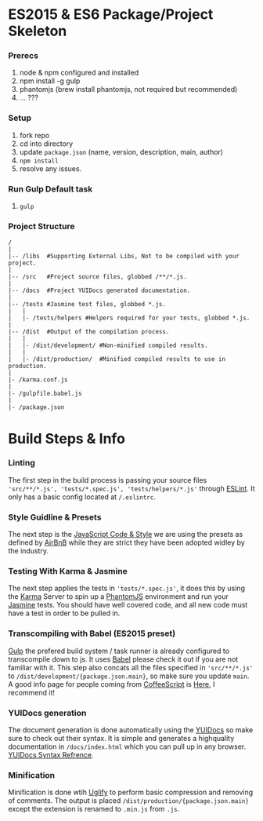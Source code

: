 # ES2015 & ES6 Package/Project Skeleton

### Prerecs
  1. node & npm configured and installed
  2. npm install -g gulp 
  3. phantomjs (brew install phantomjs, not required but recommended)
  4. ... ???

### Setup
  1. fork repo
  2. cd into directory
  3. update `package.json` (name, version, description, main, author)
  4. `npm install`
  5. resolve any issues.

### Run Gulp Default task
  1. `gulp`

### Project Structure
```text
/
|
|-- /libs  #Supporting External Libs, Not to be compiled with your project.
|
|-- /src   #Project source files, globbed /**/*.js.
|
|-- /docs  #Project YUIDocs generated documentation.
|
|-- /tests #Jasmine test files, globbed *.js.
|   |
|   |- /tests/helpers #Helpers required for your tests, globbed *.js.
|
|-- /dist  #Output of the compilation process.
|   |
|   |- /dist/development/ #Non-minified compiled results.
|   |
|   |- /dist/production/  #Minified compiled results to use in production.
|
|- /karma.conf.js
|
|- /gulpfile.babel.js
|
|- /package.json
```

# Build Steps & Info

### Linting
  The first step in the build process is passing your source files `'src/**/*.js', 'tests/*.spec.js', 'tests/helpers/*.js'` through [ESLint](http://eslint.org/). It only has a basic config located at `/.eslintrc`.

### Style Guidline & Presets
  The next step is the [JavaScript Code & Style](http://jscs.info/) we are using the presets as defined by [AirBnB](https://github.com/airbnb/javascript) while they are strict they have been adopted widley by the industry.

### Testing With Karma & Jasmine
  The next step applies the tests in `'tests/*.spec.js'`, it does this by using the [Karma](https://karma-runner.github.io) Server to spin up a [PhantomJS](http://phantomjs.org/) environment and run your [Jasmine](http://jasmine.github.io/) tests. You should have well covered code, and all new code must have a test in order to be pulled in.

### Transcompiling with Babel (ES2015 preset)
[Gulp](http://gulpjs.com/) the prefered build system / task runner is already configured to transcompile down to js. It uses [Babel](http://babeljs.io/docs/learn-es2015/) please check it out if you are not familiar with it. This step also concats all the files specified in `'src/**/*.js'` to `/dist/development/{package.json.main}`, so make sure you update `main`. A good info page for people coming from [CoffeeScript](http://coffeescript.org/) is [Here](https://gist.github.com/danielgtaylor/0b60c2ed1f069f118562), I recommend it!

### YUIDocs generation
  The document generation is done automatically using the [YUIDocs](http://yui.github.io/yuidoc/) so make sure to check out their syntax. It is simple and generates a highquality documentation in `/docs/index.html` which you can pull up in any browser. [YUIDocs Syntax Refrence](http://yui.github.io/yuidoc/syntax/index.html).

### Minification
  Minification is done wtih [Uglify](https://github.com/mishoo/UglifyJS) to perform basic compression and removing of comments. The output is placed `/dist/production/{package.json.main}` except the extension is renamed to `.min.js` from `.js`.
